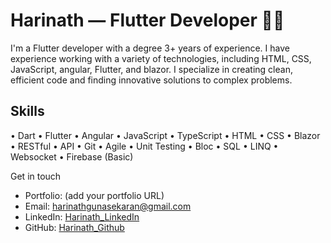 
# Harinath — Flutter Developer 👨‍💻

I'm a Flutter developer with a degree 3+ years of experience. I have experience working with a variety of technologies, including HTML, CSS, JavaScript, angular, Flutter, and blazor. I specialize in creating clean, efficient code and finding innovative solutions to complex problems.

## Skills

• Dart • Flutter • Angular • JavaScript • TypeScript • HTML • CSS • Blazor • RESTful • API • Git • Agile • Unit Testing • Bloc • SQL • LINQ • Websocket • Firebase (Basic)

Get in touch
- Portfolio: (add your portfolio URL)
- Email: harinathgunasekaran@gmail.com
- LinkedIn: [Harinath_LinkedIn](https://www.linkedin.com/in/harinath-g-363295233/)
- GitHub: [Harinath_Github](https://github.com/harinath31)
